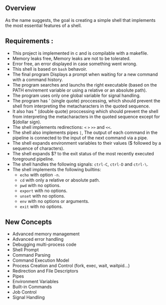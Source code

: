 ## Overview

As the name suggests, the goal is creating a simple shell that implements the most essential features of a shell.

## Requirements :

-   This project is implemented in c and is compilable with a makefile.
-   Memory leaks free, Memory leaks are not to be tolerated.
-   Error free, an error displayed in case something went wrong.
-   This shell is based on `bash` behavoir.
-   The final program Displays a prompt when waiting for a new command with a command history.
-   The program searches and launchs the right executable (based on the PATH envirement variable or using a relative or an absolute path).
-   The program uses only one global variable for signal handling.
-   The program has ’ (single quote) proccessing, which should prevent the shell from interpreting the metacharacters in the quoted sequence.
-   It also has " (double quote) proccessing which should prevent the shell from interpreting the metacharacters in the quoted sequence except for $(dollar sign).
-   The shell implements redirections: `<` `>` `>>` and `<<`.
-   The shell also implements pipes `|`, The output of each command in the pipeline is connected to the input of the next command via a pipe.
-   The shell expands environment variables to their values ($ followed by a sequence of characters).
-   The shell expands $? to the exit status of the most recently executed foreground pipeline.
-   The shell handles the following signals: `ctrl-C`, `ctrl-D` and `ctrl-\`.
-   The shell implements the following builtins:
    -   `echo` with option `-n`.
    -   `cd` with only a relative or absolute path.
    -   `pwd` with no options.
    -   `export` with no options.
    -   `unset` with no options.
    -   `env` with no options or arguments.
    -   `exit` with no options.

## New Concepts

-   Advanced memory management
-   Advanced error handling
-   Debugging multi-process code
-   Shell Prompt
-   Command Parsing
-   Command Execution Model
-   Process Creation and Control (fork, exec, wait, waitpid...)
-   Redirection and File Descriptors
-   Pipes
-   Environment Variables
-   Built-in Commands
-   Job Control
-   Signal Handling

